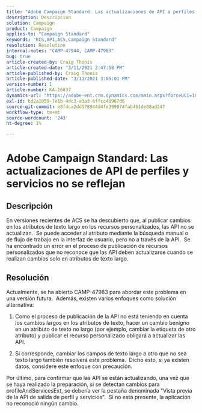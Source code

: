 ```yaml
---
title: "Adobe Campaign Standard: Las actualizaciones de API a perfiles y servicios no se están reflejando"
description: Descripción
solution: Campaign
product: Campaign
applies-to: "Campaign Standard"
keywords: "KCS,API,ACS,Campaign Standard"
resolution: Resolution
internal-notes: "CAMP-47944, CAMP-47983"
bug: true
article-created-by: Craig Thonis
article-created-date: "3/11/2021 2:47:58 PM"
article-published-by: Craig Thonis
article-published-date: "3/11/2021 3:05:01 PM"
version-number: 1
article-number: KA-16837
dynamics-url: "https://adobe-ent.crm.dynamics.com/main.aspx?forceUCI=1&pagetype=entityrecord&etn=knowledgearticle&id=9e584fc3-7882-eb11-a812-000d3a3b2c6b"
exl-id: bd2a1059-7e1b-4dc3-a3a3-6ffcc40967d6
source-git-commit: e8f4ca2dd578944d4fe399074fab461de88ad247
workflow-type: tm+mt
source-wordcount: '243'
ht-degree: 1%

---
```


# Adobe Campaign Standard: Las actualizaciones de API de perfiles y servicios no se reflejan

## Descripción


En versiones recientes de ACS se ha descubierto que, al publicar cambios en los atributos de texto largo en los recursos personalizados, las API no se actualizan.  Se puede acceder al atributo mediante la búsqueda manual o de flujo de trabajo en la interfaz de usuario, pero no a través de la API.  Se ha encontrado un error en el proceso de publicación de recursos personalizados que no reconoce que las API deben actualizarse cuando se realizan cambios solo en atributos de texto largo.


## Resolución


Actualmente, se ha abierto CAMP-47983 para abordar este problema en una versión futura.  Además, existen varios enfoques como solución alternativa:

1) Como el proceso de publicación de la API no está teniendo en cuenta los cambios largos en los atributos de texto, hacer un cambio benigno en un atributo de texto no largo (por ejemplo, cambiar la etiqueta de otro atributo) y publicar el recurso personalizado obligará a actualizar las API.

2) Si corresponde, cambiar los campos de texto largo a otro que no sea texto largo también resolverá este problema.  Dicho esto, si ya existen datos, considere este enfoque con precaución.



Por último, para confirmar que las API se están actualizando, una vez que se haya realizado la preparación, si se detectan cambios para profileAndServicesExt, se debería ver la pestaña denominada &quot;Vista previa de la API de salida de perfil y servicios&quot;.  Si no está presente, la aplicación no reconoció ningún cambio.
